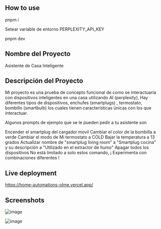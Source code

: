 
## How to use

pnpm i

Setear variable de entorno PERPLEXITY_API_KEY 

pnpm dev

## Nombre del Proyecto
Asistente de Casa Inteligente

## Descripción del Proyecto
Mi proyecto es una prueba de concepto funcional de como se interactuaría con dispositivos inteligentes en una casa utilizando AI (perplexity),
Hay diferentes tipos de dispositivos, enchufes (smartplugs) , termostato, bombillo (smartbulb) los cuales tienen características únicas con los que interactuar.

Algunos prompts de ejemplo que se le pueden pedir a tu asistente son

Encender el smartplug del cargador movil
Cambiar el color de la bombilla a verde
Cambiar el modo de Mi termostato a COLD
Bajar la temperatura a 13 grados
Actualizar nombre de "smartplug living room" a "Smartplug cocina" y su descripción a "Utilizado en el extractor de humo"
Apagar todos los dispositivos
No está limitado a solo estos comando, ¡ Experimenta con combinaciones diferentes !

## Live deployment

https://home-automations-olme.vercel.app/

## Screenshots

![image](https://github.com/user-attachments/assets/6e59a511-995e-457b-950d-1a7b416f5ff1)

![image](https://github.com/user-attachments/assets/ecbb4fcb-b7ae-402a-aa8f-2c30060f5d89)
